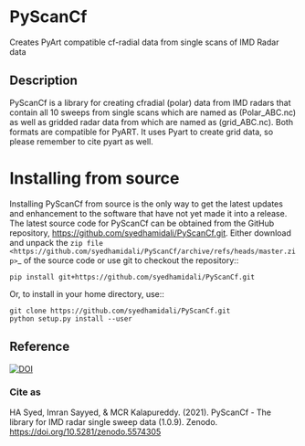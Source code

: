 # PyScanCf

Creates PyArt compatible cf-radial data from single scans of IMD Radar data

## Description

PyScanCf is a library for creating cfradial (polar) data from IMD radars that contain all 10 sweeps from single scans which are named as (Polar_ABC.nc) as well as gridded radar data from which are named as (grid_ABC.nc). Both formats are compatible for PyART. It uses Pyart to create grid data, so please remember to cite pyart as well.

Installing from source
======================

Installing PyScanCf from source is the only way to get the latest updates and
enhancement to the software that have not yet made it into a release.
The latest source code for PyScanCf can be obtained from the GitHub repository,
https://github.com/syedhamidali/PyScanCf.git. Either download and unpack the 
`zip file <https://github.com/syedhamidali/PyScanCf/archive/refs/heads/master.zip>`_ of 
the source code or use git to checkout the repository::

    pip install git+https://github.com/syedhamidali/PyScanCf.git

Or, to install in your home directory, use::

    git clone https://github.com/syedhamidali/PyScanCf.git
    python setup.py install --user

## Reference
[![DOI](https://zenodo.org/badge/417933645.svg)](https://zenodo.org/badge/latestdoi/417933645)

### Cite as
HA Syed, Imran Sayyed, & MCR Kalapureddy. (2021). PyScanCf - The library for IMD radar single sweep data (1.0.9). Zenodo. https://doi.org/10.5281/zenodo.5574305
